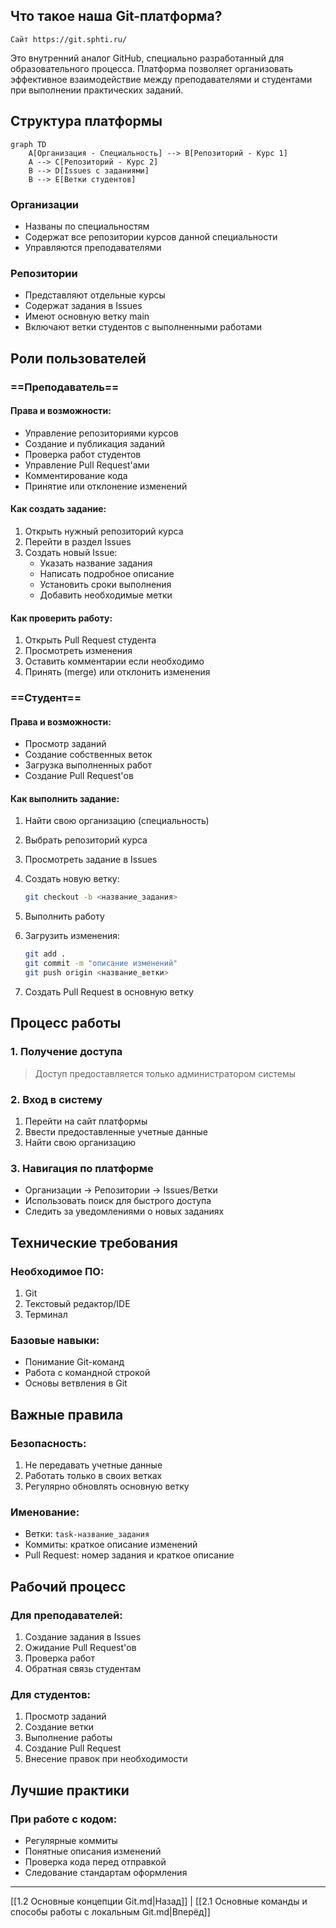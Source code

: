 ## Что такое наша Git-платформа?

```
Сайт https://git.sphti.ru/
```

Это внутренний аналог GitHub, специально разработанный для образовательного процесса. Платформа позволяет организовать эффективное взаимодействие между преподавателями и студентами при выполнении практических заданий.

## Структура платформы

```mermaid
graph TD
    A[Организация - Специальность] --> B[Репозиторий - Курс 1]
    A --> C[Репозиторий - Курс 2]
    B --> D[Issues с заданиями]
    B --> E[Ветки студентов]
```

### Организации

- Названы по специальностям
- Содержат все репозитории курсов данной специальности
- Управляются преподавателями

### Репозитории

- Представляют отдельные курсы
- Содержат задания в Issues
- Имеют основную ветку main
- Включают ветки студентов с выполненными работами

## Роли пользователей

### ==Преподаватель==

#### Права и возможности:

- Управление репозиториями курсов
- Создание и публикация заданий
- Проверка работ студентов
- Управление Pull Request'ами
- Комментирование кода
- Принятие или отклонение изменений

#### Как создать задание:

1. Открыть нужный репозиторий курса
2. Перейти в раздел Issues
3. Создать новый Issue:
   - Указать название задания
   - Написать подробное описание
   - Установить сроки выполнения
   - Добавить необходимые метки

#### Как проверить работу:

1. Открыть Pull Request студента
2. Просмотреть изменения
3. Оставить комментарии если необходимо
4. Принять (merge) или отклонить изменения

###  ==Студент==

#### Права и возможности:

- Просмотр заданий
- Создание собственных веток
- Загрузка выполненных работ
- Создание Pull Request'ов

#### Как выполнить задание:

1. Найти свою организацию (специальность)
2. Выбрать репозиторий курса
3. Просмотреть задание в Issues
4. Создать новую ветку:

   ```bash
   git checkout -b <название_задания>
   ```

1. Выполнить работу
2. Загрузить изменения:

   ```bash
   git add .
   git commit -m "описание изменений"
   git push origin <название_ветки>
   ```
   
1. Создать Pull Request в основную ветку

## Процесс работы

### 1. Получение доступа

> Доступ предоставляется только администратором системы

### 2. Вход в систему

1. Перейти на сайт платформы
2. Ввести предоставленные учетные данные
3. Найти свою организацию

### 3. Навигация по платформе

- Организации → Репозитории → Issues/Ветки
- Использовать поиск для быстрого доступа
- Следить за уведомлениями о новых заданиях

## Технические требования

### Необходимое ПО:

1. Git
2. Текстовый редактор/IDE
3. Терминал

### Базовые навыки:

- Понимание Git-команд
- Работа с командной строкой
- Основы ветвления в Git

## Важные правила

### Безопасность:

1. Не передавать учетные данные
2. Работать только в своих ветках
3. Регулярно обновлять основную ветку

### Именование:

- Ветки: `task-название_задания`
- Коммиты: краткое описание изменений
- Pull Request: номер задания и краткое описание

## Рабочий процесс

### Для преподавателей:

1. Создание задания в Issues
2. Ожидание Pull Request'ов
3. Проверка работ
4. Обратная связь студентам

### Для студентов:

1. Просмотр заданий
2. Создание ветки
3. Выполнение работы
4. Создание Pull Request
5. Внесение правок при необходимости

## Лучшие практики

### При работе с кодом:

- Регулярные коммиты
- Понятные описания изменений
- Проверка кода перед отправкой
- Следование стандартам оформления
---
[[1.2 Основные концепции Git.md|Назад]] | [[2.1 Основные команды и способы работы с локальным Git.md|Вперёд]]